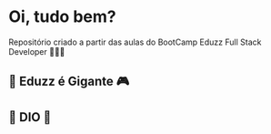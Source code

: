 # Oi, tudo bem? 


Repositório criado a partir das aulas do BootCamp Eduzz Full Stack Developer 🧑‍💻👾


## 🚀 Eduzz é Gigante 🎮
## 🚀 DIO 👾
